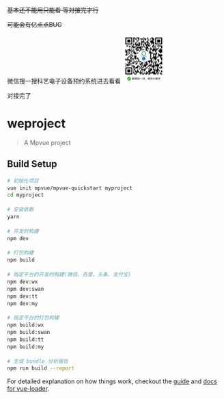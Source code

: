 ~~基本还不能用只能看 等对接完才行~~

~~可能会有亿点点BUG~~ 

微信搜一搜科艺电子设备预约系统进去看看
<img width="100px" src="https://github.com/Funqiewei/img-folder/blob/main/WechatIcon.jpg">

对接完了

# weproject

> A Mpvue project

## Build Setup

``` bash
# 初始化项目
vue init mpvue/mpvue-quickstart myproject
cd myproject

# 安装依赖
yarn

# 开发时构建
npm dev

# 打包构建
npm build

# 指定平台的开发时构建(微信、百度、头条、支付宝)
npm dev:wx
npm dev:swan
npm dev:tt
npm dev:my

# 指定平台的打包构建
npm build:wx
npm build:swan
npm build:tt
npm build:my

# 生成 bundle 分析报告
npm run build --report
```

For detailed explanation on how things work, checkout the [guide](http://vuejs-templates.github.io/webpack/) and [docs for vue-loader](http://vuejs.github.io/vue-loader).
